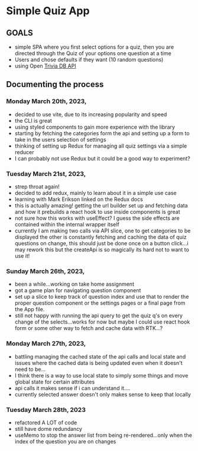 # Simple Quiz App

## GOALS

- simple SPA where you first select options for a quiz, then you are directed through the Quiz of your options one question at a time
- Users and chose defaults if they want (10 random questions)
- using Open [Trivia DB API](https://opentdb.com/)

## Documenting the process

### Monday March 20th, 2023,

- decided to use vite, due to its increasing popularity and speed
- the CLI is great
- using styled components to gain more experience with the library
- starting by fetching the categories form the api and setting up a form to take in the users selection of settings
- thinking of setting up Redux for managing all quiz settings via a simple reducer
- I can probably not use Redux but it could be a good way to experiment?

### Tuesday March 21st, 2023,

- strep throat again!
- decided to add redux, mainly to learn about it in a simple use case
- learning with Mark Erikson linked on the Redux docs
- this is actually amazing! getting the url builder set up and fetching data and how it prebuilds a react hook to use inside components is great
- not sure how this works with useEffect? I guess the side effects are contained within the internal wrapper itself
- currently I am making two calls via API slice, one to get categories to be displayed the other is constantly fetching and caching the data of quiz questions on change, this should just be done once on a button click...i may rework this but the createApi is so magically its hard not to want to use it!

### Sunday March 26th, 2023,

- been a while...working on take home assignment
- got a game plan for navigating question component
- set up a slice to keep track of question index and use that to render the proper question component or the settings pages or a final page from the App file.
- still not happy with running the api query to get the quiz q's on every change of the selects...works for now but maybe I could use react hook form or some other way to fetch and cache data with RTK...?

### Monday March 27th, 2023,

- battling managing the cached state of the api calls and local state and issues where the cached data is being updated even when it doesn't need to be...
- I think there is a way to use local state to simply some things and move global state for certain attributes
- api calls it makes sense if i can understand it....
- currently selected answer doesn't only makes sense to keep that locally

### Tuesday March 28th, 2023

- refactored A LOT of code
- still have dome redundancy
- useMemo to stop the answer list from being re-rendered...only when the index of the question you are on changes
